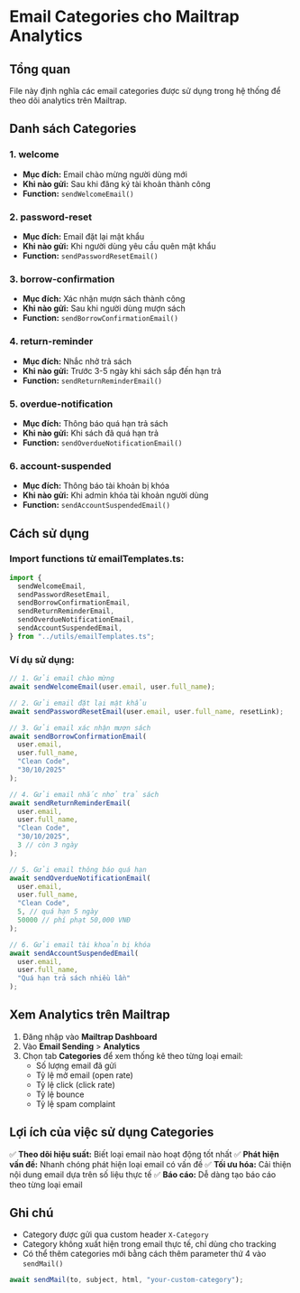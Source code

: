 # Email Categories cho Mailtrap Analytics

## Tổng quan

File này định nghĩa các email categories được sử dụng trong hệ thống để theo dõi analytics trên Mailtrap.

## Danh sách Categories

### 1. **welcome**

- **Mục đích:** Email chào mừng người dùng mới
- **Khi nào gửi:** Sau khi đăng ký tài khoản thành công
- **Function:** `sendWelcomeEmail()`

### 2. **password-reset**

- **Mục đích:** Email đặt lại mật khẩu
- **Khi nào gửi:** Khi người dùng yêu cầu quên mật khẩu
- **Function:** `sendPasswordResetEmail()`

### 3. **borrow-confirmation**

- **Mục đích:** Xác nhận mượn sách thành công
- **Khi nào gửi:** Sau khi người dùng mượn sách
- **Function:** `sendBorrowConfirmationEmail()`

### 4. **return-reminder**

- **Mục đích:** Nhắc nhở trả sách
- **Khi nào gửi:** Trước 3-5 ngày khi sách sắp đến hạn trả
- **Function:** `sendReturnReminderEmail()`

### 5. **overdue-notification**

- **Mục đích:** Thông báo quá hạn trả sách
- **Khi nào gửi:** Khi sách đã quá hạn trả
- **Function:** `sendOverdueNotificationEmail()`

### 6. **account-suspended**

- **Mục đích:** Thông báo tài khoản bị khóa
- **Khi nào gửi:** Khi admin khóa tài khoản người dùng
- **Function:** `sendAccountSuspendedEmail()`

## Cách sử dụng

### Import functions từ emailTemplates.ts:

```typescript
import {
  sendWelcomeEmail,
  sendPasswordResetEmail,
  sendBorrowConfirmationEmail,
  sendReturnReminderEmail,
  sendOverdueNotificationEmail,
  sendAccountSuspendedEmail,
} from "../utils/emailTemplates.ts";
```

### Ví dụ sử dụng:

```typescript
// 1. Gửi email chào mừng
await sendWelcomeEmail(user.email, user.full_name);

// 2. Gửi email đặt lại mật khẩu
await sendPasswordResetEmail(user.email, user.full_name, resetLink);

// 3. Gửi email xác nhận mượn sách
await sendBorrowConfirmationEmail(
  user.email,
  user.full_name,
  "Clean Code",
  "30/10/2025"
);

// 4. Gửi email nhắc nhở trả sách
await sendReturnReminderEmail(
  user.email,
  user.full_name,
  "Clean Code",
  "30/10/2025",
  3 // còn 3 ngày
);

// 5. Gửi email thông báo quá hạn
await sendOverdueNotificationEmail(
  user.email,
  user.full_name,
  "Clean Code",
  5, // quá hạn 5 ngày
  50000 // phí phạt 50,000 VNĐ
);

// 6. Gửi email tài khoản bị khóa
await sendAccountSuspendedEmail(
  user.email,
  user.full_name,
  "Quá hạn trả sách nhiều lần"
);
```

## Xem Analytics trên Mailtrap

1. Đăng nhập vào **Mailtrap Dashboard**
2. Vào **Email Sending** > **Analytics**
3. Chọn tab **Categories** để xem thống kê theo từng loại email:
   - Số lượng email đã gửi
   - Tỷ lệ mở email (open rate)
   - Tỷ lệ click (click rate)
   - Tỷ lệ bounce
   - Tỷ lệ spam complaint

## Lợi ích của việc sử dụng Categories

✅ **Theo dõi hiệu suất:** Biết loại email nào hoạt động tốt nhất
✅ **Phát hiện vấn đề:** Nhanh chóng phát hiện loại email có vấn đề
✅ **Tối ưu hóa:** Cải thiện nội dung email dựa trên số liệu thực tế
✅ **Báo cáo:** Dễ dàng tạo báo cáo theo từng loại email

## Ghi chú

- Category được gửi qua custom header `X-Category`
- Category không xuất hiện trong email thực tế, chỉ dùng cho tracking
- Có thể thêm categories mới bằng cách thêm parameter thứ 4 vào `sendMail()`

```typescript
await sendMail(to, subject, html, "your-custom-category");
```
